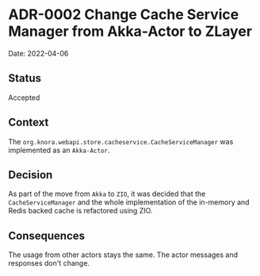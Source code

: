 # ADR-0002 Change Cache Service Manager from Akka-Actor to ZLayer

Date: 2022-04-06

## Status

Accepted

## Context

The `org.knora.webapi.store.cacheservice.CacheServiceManager` was implemented as an `Akka-Actor`.

## Decision

As part of the move from `Akka` to `ZIO`, it was decided that the `CacheServiceManager` and the whole implementation of the in-memory and Redis backed cache is refactored using ZIO.

## Consequences

The usage from other actors stays the same. The actor messages and responses don't change.
